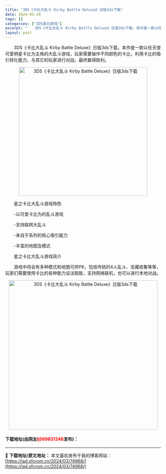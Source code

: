 ```yaml
---
title: "3DS《卡比大乱斗 Kirby Battle Deluxe》日版3ds下载"
date: 2024-03-29
tags: []
categories: ["3DS英日游戏"]
excerpt: "　　3DS《卡比大乱斗 Kirby Battle Deluxe》日版3ds下载，本作是一款以任天堂可爱明星卡比为主角的大乱斗游戏，玩家需要操作不同颜色的卡比，利用卡比的吸引转化能力，与其它的玩家进行对战，最终赢得胜利。 　　星之卡比大乱斗游戏特色 　　-以可爱卡比为的乱斗游戏 　　-支持联网大乱斗 &hellip;"
layout: post
---
```


 <p>　　3DS《卡比大乱斗 Kirby Battle Deluxe》日版3ds下载，本作是一款以任天堂可爱明星卡比为主角的大乱斗游戏，玩家需要操作不同颜色的卡比，利用卡比的吸引转化能力，与其它的玩家进行对战，最终赢得胜利。</p> <p align="center"><img align="" border="0" src="https://lad.sfcrom.cn/wp-content/uploads/2024/03/20240329_6606320600037.png" width="415" alt="3DS《卡比大乱斗 Kirby Battle Deluxe》日版3ds下载" /></p> <p>　　星之卡比大乱斗游戏特色</p> <p>　　-以可爱卡比为的乱斗游戏</p> <p>　　-支持联网大乱斗</p> <p>　　-来自于系列的核心吸引能力</p> <p>　　-丰富的地图及模式</p> <p>　　星之卡比大乱斗游戏简介</p> <p>　　游戏中将会有多种模式和地图可供PK，包括传统的4人乱斗、宝藏收集等等，玩家们需要使用卡比的各种能力设法取胜，支持网络联机，也可以进行本地对战。</p> <p align="center"><img align="" border="0" src="https://lad.sfcrom.cn/wp-content/uploads/2024/03/20240329_66063206cac7d.png" width="481" alt="3DS《卡比大乱斗 Kirby Battle Deluxe》日版3ds下载" /></p> <p><h4>下载地址(由网友<font color="red">lj569831248</font>发布)：</h4></p> 

---
📖 **下载地址/原文地址：** 本文最初发布于我的博客网站：[https://lad.sfcrom.cn/2024/03/74968/](https://lad.sfcrom.cn/2024/03/74968/)
